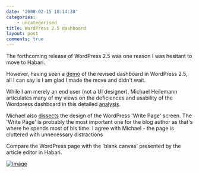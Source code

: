 ```yaml
---
date: '2008-02-15 18:14:38'
categories:
    - uncategorised
title: WordPress 2.5 dashboard
layout: post
comments: true
---
```


The forthcoming release of WordPress 2.5 was one reason I was hesitant
to move to Habari.

However, having seen a
[demo](http://weblogtoolscollection.com/archives/2008/02/14/wordpress-25-demo-site/)
of the revised dashboard in WordPress 2.5, all I can say is I am glad I
made the move and didn't wait.

While I am merely an end user (not a UI designer), Michael Heilemann
articulates many of my views on the deficiences and
usability[](http://binarybonsai.com/archives/2008/02/10/interface-screencast-1-the-wordpress-dashboard/)
of the Wordpress dashboard in this detailed
[analysis](http://binarybonsai.com/archives/2008/02/10/interface-screencast-1-the-wordpress-dashboard/).

Michael also
[dissects](http://binarybonsai.com/archives/2008/02/12/interface-screencast-2-the-wordpress-23-write-page/)
the design of the WordPress 'Write Page' screen. The 'Write Page' is
probably the most important one for the blog author as that's where he
spends most of his time. I agree with Michael - the page is cluttered
with unnecessary distractions

Compare the WordPress page with the 'blank canvas' presented by the
article editor in Habari.

[![image](http://lh4.google.com/nbrightside/R7Vzh6DXQpI/AAAAAAAAAYo/zjj4Kdw-ST0/Habari-Blank-Canvas.PNG?imgmax=512)](http://picasaweb.google.com/nbrightside/Blog/photo#5167163173833753234)
